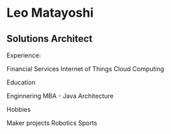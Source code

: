 # Leo Matayoshi

## Solutions Architect

Experience:

  Financial Services
  Internet of Things
  Cloud Computing

Education

  Enginnering
  MBA - Java Architecture

Hobbies

  Maker projects
  Robotics
  Sports
